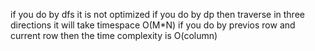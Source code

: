 if you do by dfs it is not optimized
if you do by dp then traverse in three directions it will take timespace O(M*N)
if you do by previos row and current row then the time complexity is O(column)
​